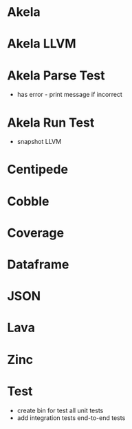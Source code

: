 # Akela

# Akela LLVM

# Akela Parse Test
* has error - print message if incorrect

# Akela Run Test
* snapshot LLVM

# Centipede

# Cobble

# Coverage

# Dataframe

# JSON

# Lava

# Zinc

# Test
* create bin for test all unit tests
* add integration tests end-to-end tests 